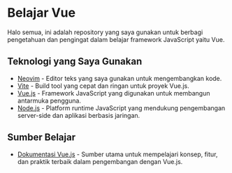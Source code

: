 # Belajar Vue

Halo semua, ini adalah repository yang saya gunakan untuk berbagi pengetahuan dan pengingat dalam belajar framework JavaScript yaitu Vue.

## Teknologi yang Saya Gunakan

- [Neovim](https://neovim.io/) - Editor teks yang saya gunakan untuk mengembangkan kode.
- [Vite](https://vitejs.dev/) - Build tool yang cepat dan ringan untuk proyek Vue.js.
- [Vue.js](https://vuejs.org/) - Framework JavaScript yang digunakan untuk membangun antarmuka pengguna.
- [Node.js](https://nodejs.org/) - Platform runtime JavaScript yang mendukung pengembangan server-side dan aplikasi berbasis jaringan.

## Sumber Belajar

- [Dokumentasi Vue.js](https://vuejs.org/) - Sumber utama untuk mempelajari konsep, fitur, dan praktik terbaik dalam pengembangan dengan Vue.js.
